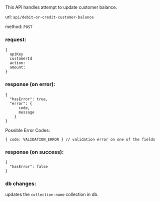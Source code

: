 This API handles attempt to update customer balance.

url: `api/debit-or-credit-customer-balance`

method: `POST`

### request: 
```
{
  apiKey
  customerId
  action:
  amount:
}
```

### response (on error):
```
{
  "hasError": true,
  "error": {
      code,
      message
    }
}
```
Possible Error Codes:
```
{ code: VALIDATION_ERROR } // validation error on one of the fields
```

### response (on success):
```
{
  "hasError": false
}
```

### db changes:
updates the `collection-name` collection in db.